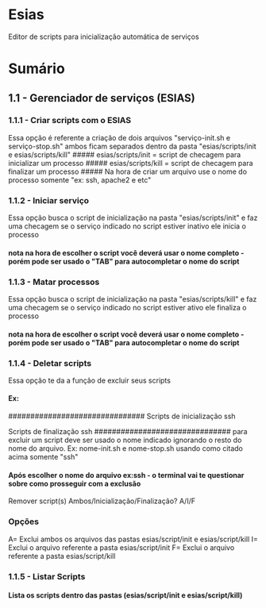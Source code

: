# Esias
Editor de scripts para inicialização automática de serviços
#
# Sumário
   ## 1.1 - Gerenciador de serviços (ESIAS)
   
###		1.1.1 - Criar scripts com o ESIAS 
Essa opção é referente a criação de dois arquivos "serviço-init.sh e serviço-stop.sh"
      ambos ficam separados dentro da pasta "esias/scripts/init e esias/scripts/kill" 
      ##### esias/scripts/init = script de checagem para inicializar um processo
      ##### esias/scripts/kill = script de checagem para finalizar um processo
      ##### Na hora de criar um arquivo use o nome do processo somente "ex: ssh, apache2 e etc"
      
###		1.1.2 - Iniciar serviço 
Essa opção busca o script de inicialização na pasta "esias/scripts/init" e faz uma checagem
se o serviço indicado no script estiver inativo ele inicia o processo
#### nota na hora de escolher o script você deverá usar o nome completo - porém pode ser usado o "TAB" para autocompletar o nome do script
###		1.1.3 - Matar processos
Essa opção busca o script de inicialização na pasta "esias/scripts/kill" e faz uma checagem
se o serviço indicado no script estiver ativo ele finaliza o processo
#### nota na hora de escolher o script você deverá usar o nome completo - porém pode ser usado o "TAB" para autocompletar o nome do script
###		1.1.4 - Deletar scripts
Essa opção te da a função de excluir seus scripts
#### Ex:
###############################
 Scripts de inicialização
ssh

 Scripts de finalização
ssh
###############################
para excluir um script deve ser usado o nome indicado ignorando o resto do nome do arquivo. Ex: nome-init.sh e nome-stop.sh
usando como citado acima somente "ssh"
#### Após escolher o nome do arquivo ex:ssh - o terminal vai te questionar sobre como prosseguir com a exclusão
Remover script(s) Ambos/Inicialização/Finalização? A/I/F
### Opções
A= Exclui ambos os arquivos das pastas esias/script/init e esias/script/kill
I= Exclui o arquivo referente a pasta esias/script/init
F= Exclui o arquivo referente a pasta esias/script/kill

###		1.1.5 - Listar Scripts
#### Lista os scripts dentro das pastas (esias/script/init e esias/script/kill)

